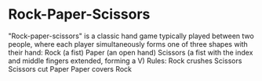 # Rock-Paper-Scissors
"Rock-paper-scissors" is a classic hand game typically played between two people, where each player simultaneously forms one of three shapes with their hand:  Rock (a fist) Paper (an open hand) Scissors (a fist with the index and middle fingers extended, forming a V) Rules: Rock crushes Scissors Scissors cut Paper Paper covers Rock
